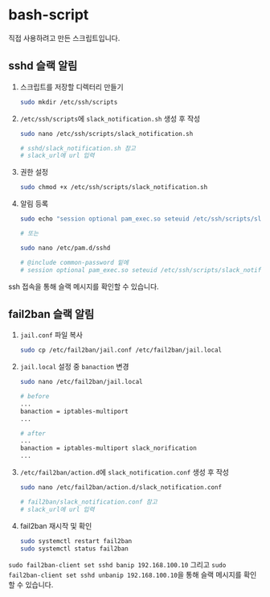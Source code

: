 # bash-script

직접 사용하려고 만든 스크립트입니다.

## sshd 슬랙 알림

1. 스크립트를 저장할 디렉터리 만들기

   ```bash
   sudo mkdir /etc/ssh/scripts
   ```

2. `/etc/ssh/scripts`에 `slack_notification.sh` 생성 후 작성

   ```bash
   sudo nano /etc/ssh/scripts/slack_notification.sh

   # sshd/slack_notification.sh 참고
   # slack_url에 url 입력
   ```

3. 권한 설정

   ```bash
   sudo chmod +x /etc/ssh/scripts/slack_notification.sh
   ```

4. 알림 등록

   ```bash
   sudo echo "session optional pam_exec.so seteuid /etc/ssh/scripts/slack_notification.sh" >> /etc/pam.d/sshd

   # 또는

   sudo nano /etc/pam.d/sshd

   # @include common-password 밑에
   # session optional pam_exec.so seteuid /etc/ssh/scripts/slack_notification.sh 추가
   ```

ssh 접속을 통해 슬랙 메시지를 확인할 수 있습니다.

## fail2ban 슬랙 알림

1. `jail.conf` 파일 복사

   ```bash
   sudo cp /etc/fail2ban/jail.conf /etc/fail2ban/jail.local
   ```

2. `jail.local` 설정 중 `banaction` 변경

   ```bash
   sudo nano /etc/fail2ban/jail.local

   # before
   ...
   banaction = iptables-multiport
   ...

   # after
   ...
   banaction = iptables-multiport slack_norification
   ...
   ```

3. `/etc/fail2ban/action.d`에 `slack_notification.conf` 생성 후 작성

   ```bash
   sudo nano /etc/fail2ban/action.d/slack_notification.conf

   # fail2ban/slack_notification.conf 참고
   # slack_url에 url 입력
   ```

4. fail2ban 재시작 및 확인

   ```bash
   sudo systemctl restart fail2ban
   sudo systemctl status fail2ban
   ```

`sudo fail2ban-client set sshd banip 192.168.100.10` 그리고 `sudo fail2ban-client set sshd unbanip 192.168.100.10`을 통해 슬랙 메시지를 확인할 수 있습니다.
